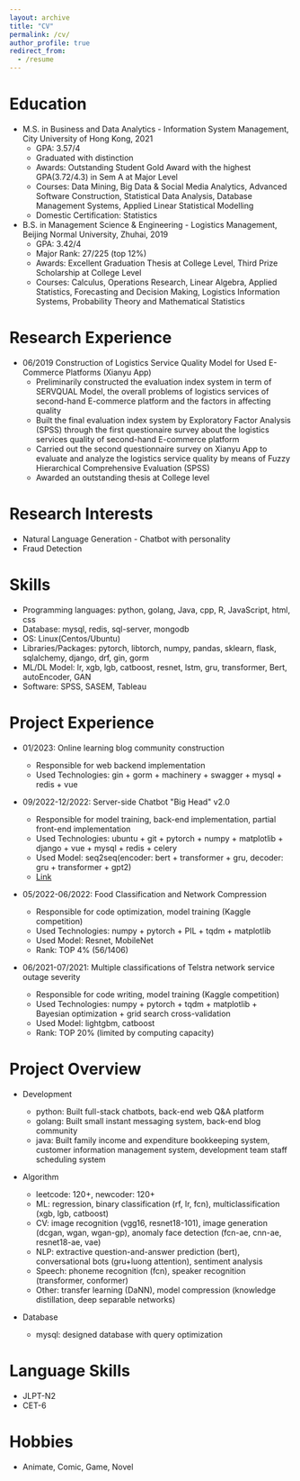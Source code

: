 ```yaml
---
layout: archive
title: "CV"
permalink: /cv/
author_profile: true
redirect_from:
  - /resume
---
```


<!-- {% include base_path %} -->

Education
======
* M.S. in Business and Data Analytics - Information System Management, City University of Hong Kong, 2021
  * GPA: 3.57/4
  * Graduated with distinction
  * Awards: Outstanding Student Gold Award with the highest GPA(3.72/4.3) in Sem A at Major Level
  * Courses: Data Mining, Big Data & Social Media Analytics, Advanced Software Construction, Statistical Data Analysis, Database Management Systems, Applied Linear Statistical Modelling
  * Domestic Certification: Statistics
* B.S. in Management Science & Engineering - Logistics Management, Beijing Normal University, Zhuhai, 2019
  * GPA: 3.42/4 
  * Major Rank: 27/225 (top 12%)
  * Awards: Excellent Graduation Thesis at College Level, Third Prize Scholarship at College Level
  * Courses: Calculus, Operations Research, Linear Algebra, Applied Statistics, Forecasting and Decision Making, Logistics Information Systems, Probability Theory and Mathematical Statistics 
<!-- * Ph.D in Version Control Theory, GitHub University, 2018 (expected) -->

Research Experience
======
* 06/2019 Construction of Logistics Service Quality Model for Used E-Commerce Platforms (Xianyu App)
  * Preliminarily constructed the evaluation index system in term of SERVQUAL Model, the overall problems of logistics services of second-hand E-commerce platform and the factors in affecting quality
  * Built the final evaluation index system by Exploratory Factor Analysis (SPSS) through the first questionaire survey about the logistics services quality of second-hand E-commerce platform
  * Carried out the second questionnaire survey on Xianyu App to evaluate and analyze the logistics service quality by means of Fuzzy Hierarchical Comprehensive Evaluation (SPSS)
  * Awarded an outstanding thesis at College level

Research Interests
======
* Natural Language Generation - Chatbot with personality
* Fraud Detection

Skills
======
* Programming languages: python, golang, Java, cpp, R, JavaScript, html, css
* Database: mysql, redis, sql-server, mongodb
* OS: Linux(Centos/Ubuntu)
* Libraries/Packages: pytorch, libtorch, numpy, pandas, sklearn, flask, sqlalchemy, django, drf, gin, gorm
* ML/DL Model: lr, xgb, lgb, catboost, resnet, lstm, gru, transformer, Bert, autoEncoder, GAN
* Software: SPSS, SASEM, Tableau

Project Experience
======
* 01/2023: Online learning blog community construction
  * Responsible for web backend implementation 
  * Used Technologies: gin + gorm + machinery + swagger + mysql + redis + vue

* 09/2022-12/2022: Server-side Chatbot "Big Head" v2.0
  * Responsible for model training, back-end implementation, partial front-end implementation
  * Used Technologies: ubuntu + git + pytorch + numpy + matplotlib + django + vue + mysql + redis + celery
  * Used Model: seq2seq(encoder: bert + transformer + gru, decoder: gru + transformer + gpt2)
  * [Link](https://renatz.github.io/project/)
 
* 05/2022-06/2022: Food Classification and Network Compression
  * Responsible for code optimization, model training (Kaggle competition)
  * Used Technologies: numpy + pytorch + PIL + tqdm + matplotlib
  * Used Model: Resnet, MobileNet
  * Rank: TOP 4% (56/1406)
 
* 06/2021-07/2021: Multiple classifications of Telstra network service outage severity 
  * Responsible for code writing, model training (Kaggle competition)
  * Used Technologies: numpy + pytorch + tqdm + matplotlib + Bayesian optimization + grid search cross-validation
  * Used Model: lightgbm, catboost
  * Rank: TOP 20% (limited by computing capacity)
 
Project Overview
======
* Development
  * python: Built full-stack chatbots, back-end web Q&A platform
  * golang: Built small instant messaging system, back-end blog community
  * java: Built family income and expenditure bookkeeping system, customer information management system, development team staff scheduling system

* Algorithm
  * leetcode: 120+, newcoder: 120+
  * ML: regression, binary classification (rf, lr, fcn), multiclassification (xgb, lgb, catboost)
  * CV: image recognition (vgg16, resnet18-101), image generation (dcgan, wgan, wgan-gp), anomaly face detection (fcn-ae, cnn-ae, resnet18-ae, vae)
  * NLP: extractive question-and-answer prediction (bert), conversational bots (gru+luong attention), sentiment analysis
  * Speech: phoneme recognition (fcn), speaker recognition (transformer, conformer)
  * Other: transfer learning (DaNN), model compression (knowledge distillation, deep separable networks)

* Database
  * mysql: designed database with query optimization

Language Skills
======
*  JLPT-N2
*  CET-6

Hobbies
======
*  Animate, Comic, Game, Novel
  
<!-- Work experience
======
* Summer 2015: Research Assistant
  * Github University
  * Duties included: Tagging issues
  * Supervisor: Professor Git

* Fall 2015: Research Assistant
  * Github University
  * Duties included: Merging pull requests
  * Supervisor: Professor Hub
  

Publications
======
  <ul>{% for post in site.publications %}
    {% include archive-single-cv.html %}
  {% endfor %}</ul>
  
Talks
======
  <ul>{% for post in site.talks %}
    {% include archive-single-talk-cv.html %}
  {% endfor %}</ul>
  
Teaching
======
  <ul>{% for post in site.teaching %}
    {% include archive-single-cv.html %}
  {% endfor %}</ul>
  
Service and leadership
======
* Currently signed in to 43 different slack teams -->

